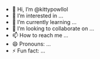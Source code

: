 - 👋 Hi, I’m @kittypowllol
- 👀 I’m interested in ...
- 🌱 I’m currently learning ...
- 💞️ I’m looking to collaborate on ...
- 📫 How to reach me ...
- 😄 Pronouns: ...
- ⚡ Fun fact: ...

<!---
kittypowllol/kittypowllol is a ✨ special ✨ repository because its `README.md` (this file) appears on your GitHub profile.
You can click the Preview link to take a look at your changes.
--->
